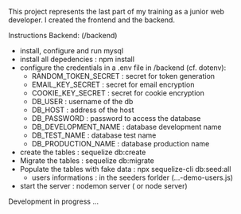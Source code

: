This project represents the last part of my training as a junior web developer. I created the frontend and the backend.

Instructions
Backend: (/backend)
* install, configure and run mysql
* install all depedencies : npm install
* configure the credentials in a .env file in /backend (cf. dotenv):
    - RANDOM_TOKEN_SECRET : secret for token generation
    - EMAIL_KEY_SECRET : secret for email encryption
    - COOKIE_KEY_SECRET : secret for cookie encryption
    - DB_USER : username of the db
    - DB_HOST : address of the host
    - DB_PASSWORD : password to access the database
    - DB_DEVELOPMENT_NAME : database development name
    - DB_TEST_NAME : database test name
    - DB_PRODUCTION_NAME : database production name
* create the tables     : sequelize db:create
* Migrate the tables    : sequelize db:migrate
* Populate the tables with fake data : npx sequelize-cli db:seed:all
    - users informations : in the seeders forlder (...-demo-users.js)
* start the server      : nodemon server ( or node server)

Development in progress ...